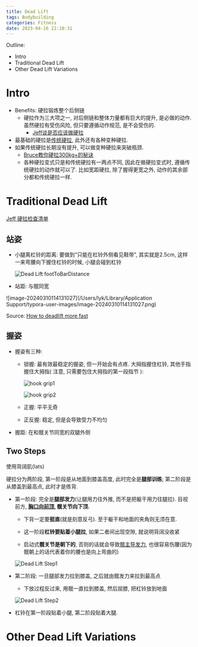 ```yaml
---
title: Dead Lift
tags: Bodybuilding
categories: Fitness
date: 2023-04-16 22:10:31
---
```



Outline:

* Intro
* Traditional Dead Lift
* Other Dead Lift Variations

<!--more-->

# Intro

* Benefits: 硬拉锻炼整个后侧链
  * 硬拉作为三大项之一, 对后侧链和整体力量都有巨大的提升, 是必做的动作. 虽然硬拉有受伤风险, 但只要遵循动作规范, 是不会受伤的.
    * [Jeff谈是否应该做硬拉](https://www.bilibili.com/video/BV1rt41157YV/?share_source=copy_web&vd_source=9bb7bae2f9b5b41ed3bf1d8b955097d4)
* 最基础的硬拉是[传统硬拉](#Traditional-Dead-Lift), 此外还有各种变种硬拉.
* 如果传统硬拉长期没有提升, 可以做变种硬拉来突破瓶颈.
  * [Bruce教你硬拉300kg+的秘诀](https://www.bilibili.com/video/BV143411G7pi/?share_source=copy_web&vd_source=9bb7bae2f9b5b41ed3bf1d8b955097d4)
  * 各种硬拉变式只是和传统硬拉有一两点不同, 因此在做硬拉变式时, 遵循传统硬拉的动作就可以了. 比如宽距硬拉, 除了握得更宽之外, 动作的其余部分都和传统硬拉一样.

# Traditional Dead Lift

[Jeff 硬拉检查清单]( https://www.bilibili.com/video/BV1aa4y1475y/?share_source=copy_web&vd_source=9bb7bae2f9b5b41ed3bf1d8b955097d4)

## 站姿

* 小腿离杠铃的距离: 要做到“只能在杠铃外侧看见鞋带”, 其实就是2.5cm, 这样一来弯腰向下握住杠铃的时候, 小腿会碰到杠铃

  ![Dead Lift footToBarDistance](https://seec2-lyk.oss-cn-shanghai.aliyuncs.com/Hexo/Bodybuilding/Dead%20Lift/footToBarDistance.png)

* 站距: 与髋同宽



![image-20240310114131027](/Users/lyk/Library/Application Support/typora-user-images/image-20240310114131027.png)

Source: [How to deadlift more fast](https://www.youtube.com/watch?v=7QvLeenYsf0)

## 握姿

* 握姿有三种:

  * 锁握: 最有效最稳定的握姿, 但一开始会有点疼. 大拇指握住杠铃, 其他手指握住大拇指( 注意, 只需要包住大拇指的第一段指节 ):

    ![hook grip1](https://seec2-lyk.oss-cn-shanghai.aliyuncs.com/Hexo/Bodybuilding/Dead%20Lift/hook%20grip1.png)

    ![hook grip2](https://seec2-lyk.oss-cn-shanghai.aliyuncs.com/Hexo/Bodybuilding/Dead%20Lift/hook%20grip2.png)

  * 正握: 平平无奇

  * 正反握: 稳定, 但是会导致受力不均匀

* 握距: 在和髋关节同宽的双腿外侧

## Two Steps

使用背阔肌(lats)

硬拉分为两阶段, 第一阶段是从地面到膝盖高度, 此时完全是**腿部训练**; 第二阶段是从膝盖到最高点, 此时才是练背.

* 第一阶段: 完全是**腿部发力**(让腿用力往外推, 而不是把躯干用力往腿拉). 目视前方, **<u>胸口向前顶</u>, 髋关节向下顶.** 

  * 下背一定要**挺直**(就是刻意反弓). 至于躯干和地面的夹角则无须在意.

  * 这一阶段**杠铃要贴着小腿拉**, 如果二者间出现空隙, 就说明背阔没收紧

  * 启动式**髋关节是朝下的**, 否则的话就会导致<u>髋主导发力</u>, 也很容易伤腰(因为髋朝上的话代表着你的腰也是向上弯曲的)

  ![Dead Lift Step1](https://seec2-lyk.oss-cn-shanghai.aliyuncs.com/Hexo/Bodybuilding/Dead%20Lift/Dead%20Lift%20Step1.png)

* 第二阶段: 一旦腿部发力拉到膝盖, 之后就由髋发力来拉到最高点

  * 下放过程反过来, 用髋一直拉到膝盖, 然后屈膝, 把杠铃放到地面

  ![Dead Lift Step2](https://seec2-lyk.oss-cn-shanghai.aliyuncs.com/Hexo/Bodybuilding/Dead%20Lift/Dead%20Lift%20Step2.png)

* 杠铃在第一阶段贴着小腿, 第二阶段贴着大腿.

# Other Dead Lift Variations
